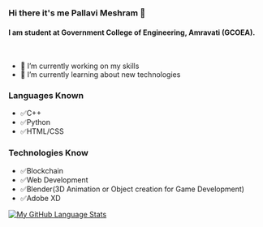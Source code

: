 ### Hi there it's me Pallavi Meshram 👋
#### I am student at Government College of Engineering, Amravati (GCOEA).
<br>

- 🔭 I’m currently working on my skills 
- 🌱 I’m currently learning about new technologies


### Languages Known
- ✅C++
- ✅Python
- ✅HTML/CSS

### Technologies Know
- ✅Blockchain
- ✅Web Development
- ✅Blender(3D Animation or Object creation for Game Development)
- ✅Adobe XD

[![My GitHub Language Stats](https://github-readme-stats.vercel.app/api/top-langs/?username=PallaviMeshram&langs_count=5&theme=tokyonight)]()

